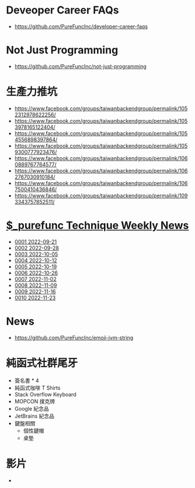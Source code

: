 # Deveoper Career FAQs
* https://github.com/PureFuncInc/developer-career-faqs

# Not Just Programming
* https://github.com/PureFuncInc/not-just-programming

# 生產力推坑
* https://www.facebook.com/groups/taiwanbackendgroup/permalink/1052312978622256/
* https://www.facebook.com/groups/taiwanbackendgroup/permalink/1053978165122404/
* https://www.facebook.com/groups/taiwanbackendgroup/permalink/1054556898397864/
* https://www.facebook.com/groups/taiwanbackendgroup/permalink/1059300777923476/
* https://www.facebook.com/groups/taiwanbackendgroup/permalink/1060889767764577/
* https://www.facebook.com/groups/taiwanbackendgroup/permalink/1062767030910184/
* https://www.facebook.com/groups/taiwanbackendgroup/permalink/1067500410436846/
* https://www.facebook.com/groups/taiwanbackendgroup/permalink/1093343757852511/

# [$_purefunc Technique Weekly News](https://github.com/PureFuncInc/purefunc-technique-weekly-news)
* [0001 2022-09-21](https://github.com/PureFuncInc/purefunc-technique-weekly-news/milestone/1?closed=1)
* [0002 2022-09-28](https://github.com/PureFuncInc/purefunc-technique-weekly-news/milestone/2?closed=1)
* [0003 2022-10-05](https://github.com/PureFuncInc/purefunc-technique-weekly-news/milestone/3?closed=1)
* [0004 2022-10-12](https://github.com/PureFuncInc/purefunc-technique-weekly-news/milestone/4?closed=1)
* [0005 2022-10-19](https://github.com/PureFuncInc/purefunc-technique-weekly-news/milestone/5?closed=1)
* [0006 2022-10-26](https://github.com/PureFuncInc/purefunc-technique-weekly-news/milestone/6?closed=1)
* [0007 2022-11-02](https://github.com/PureFuncInc/purefunc-technique-weekly-news/milestone/7?closed=1)
* [0008 2022-11-09](https://github.com/PureFuncInc/purefunc-technique-weekly-news/milestone/8?closed=1)
* [0009 2022-11-16](https://github.com/PureFuncInc/purefunc-technique-weekly-news/milestone/9?closed=1)
* [0010 2022-11-23](https://github.com/PureFuncInc/purefunc-technique-weekly-news/milestone/10?closed=1)

# News
* https://github.com/PureFuncInc/emoji-jvm-string

# 純函式社群尾牙
* 簽名書 * 4
* 純函式咖啡 T Shirts
* Stack Overflow Keyboard
* MOPCON 撲克牌
* Google 紀念品
* JetBrains 紀念品
* 鍵盤相關
  * 個性鍵帽
  * 桌墊 

# 影片
* 
